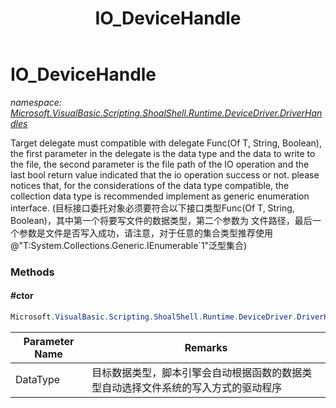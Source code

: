 ﻿---
title: IO_DeviceHandle
---

# IO_DeviceHandle
_namespace: [Microsoft.VisualBasic.Scripting.ShoalShell.Runtime.DeviceDriver.DriverHandles](N-Microsoft.VisualBasic.Scripting.ShoalShell.Runtime.DeviceDriver.DriverHandles.html)_

Target delegate must compatible with delegate Func(Of T, String, Boolean), the first parameter in the delegate is the 
 data type and the data to write to the file, the second parameter is the file path of the IO operation and the last bool 
 return value indicated that the io operation success or not. please notices that, for the considerations of the data 
 type compatible, the collection data type is recommended implement as generic enumeration interface.
 (目标接口委托对象必须要符合以下接口类型Func(Of T, String, Boolean)，其中第一个将要写文件的数据类型，第二个参数为
 文件路径，最后一个参数是文件是否写入成功，请注意，对于任意的集合类型推荐使用@"T:System.Collections.Generic.IEnumerable`1"泛型集合)

### Methods

#### #ctor
```csharp
Microsoft.VisualBasic.Scripting.ShoalShell.Runtime.DeviceDriver.DriverHandles.IO_DeviceHandle.#ctor(System.Type)
```


|Parameter Name|Remarks|
|--------------|-------|
|DataType|目标数据类型，脚本引擎会自动根据函数的数据类型自动选择文件系统的写入方式的驱动程序|





